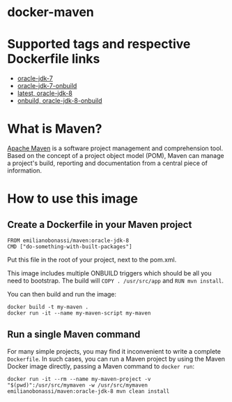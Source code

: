 docker-maven
============

# Supported tags and respective Dockerfile links

* [oracle-jdk-7](https://github.com/emilianobonassi/docker-maven/blob/master/oracle-jdk-7/Dockerfile)
* [oracle-jdk-7-onbuild](https://github.com/emilianobonassi/docker-maven/blob/master/oracle-jdk-7/onbuild/Dockerfile)
* [latest, oracle-jdk-8](https://github.com/emilianobonassi/docker-maven/blob/master/oracle-jdk-8/Dockerfile)
* [onbuild, oracle-jdk-8-onbuild](https://github.com/emilianobonassi/docker-maven/blob/master/oracle-jdk-8/onbuild/Dockerfile)

# What is Maven?

[Apache Maven](http://maven.apache.org) is a software project management and comprehension tool.
Based on the concept of a project object model (POM),
Maven can manage a project's build,
reporting and documentation from a central piece of information.


# How to use this image

## Create a Dockerfile in your Maven project

    FROM emilianobonassi/maven:oracle-jdk-8
    CMD ["do-something-with-built-packages"]

Put this file in the root of your project, next to the pom.xml.

This image includes multiple ONBUILD triggers which should be all you need to bootstrap.
The build will `COPY . /usr/src/app` and `RUN mvn install`.

You can then build and run the image:

    docker build -t my-maven .
    docker run -it --name my-maven-script my-maven


## Run a single Maven command

For many simple projects, you may find it inconvenient to write a complete `Dockerfile`.
In such cases, you can run a Maven project by using the Maven Docker image directly,
passing a Maven command to `docker run`:

    docker run -it --rm --name my-maven-project -v "$(pwd)":/usr/src/mymaven -w /usr/src/mymaven emilianobonassi/maven:oracle-jdk-8 mvn clean install
